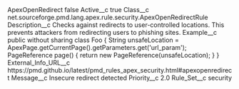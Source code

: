 <?xml version="1.0" encoding="UTF-8"?>
<CustomMetadata xmlns="http://soap.sforce.com/2006/04/metadata" xmlns:xsi="http://www.w3.org/2001/XMLSchema-instance" xmlns:xsd="http://www.w3.org/2001/XMLSchema">
    <label>ApexOpenRedirect</label>
    <protected>false</protected>
    <values>
        <field>Active__c</field>
        <value xsi:type="xsd:boolean">true</value>
    </values>
    <values>
        <field>Class__c</field>
        <value xsi:type="xsd:string">net.sourceforge.pmd.lang.apex.rule.security.ApexOpenRedirectRule</value>
    </values>
    <values>
        <field>Description__c</field>
        <value xsi:type="xsd:string">Checks against redirects to user-controlled locations. This prevents attackers from redirecting users to phishing sites.</value>
    </values>
    <values>
        <field>Example__c</field>
        <value xsi:type="xsd:string">public without sharing class Foo {
    String unsafeLocation = ApexPage.getCurrentPage().getParameters.get(&apos;url_param&apos;);
    PageReference page() {
       return new PageReference(unsafeLocation);
    }
}</value>
    </values>
    <values>
        <field>External_Info_URL__c</field>
        <value xsi:type="xsd:string">https://pmd.github.io/latest/pmd_rules_apex_security.html#apexopenredirect</value>
    </values>
    <values>
        <field>Message__c</field>
        <value xsi:type="xsd:string">Insecure redirect detected</value>
    </values>
    <values>
        <field>Priority__c</field>
        <value xsi:type="xsd:double">2.0</value>
    </values>
    <values>
        <field>Rule_Set__c</field>
        <value xsi:type="xsd:string">security</value>
    </values>
</CustomMetadata>
